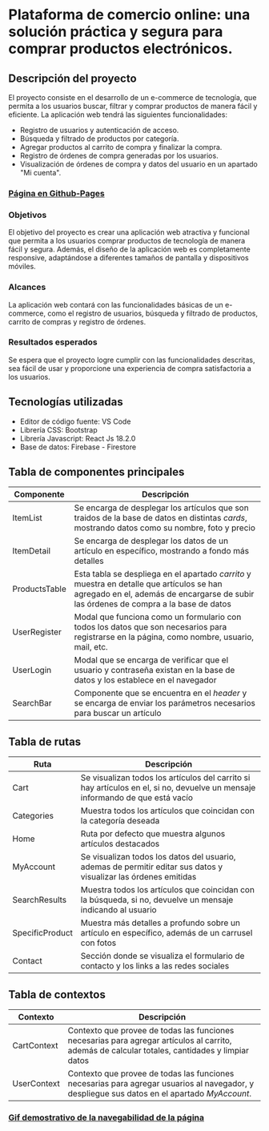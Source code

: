 # Plataforma de comercio online: una solución práctica y segura para comprar productos electrónicos.

## Descripción del proyecto
El proyecto consiste en el desarrollo de un e-commerce de tecnología, que permita a los usuarios buscar, filtrar y comprar productos de manera fácil y eficiente. La aplicación web tendrá las siguientes funcionalidades:

- Registro de usuarios y autenticación de acceso.
- Búsqueda y filtrado de productos por categoría.
- Agregar productos al carrito de compra y finalizar la compra.
- Registro de órdenes de compra generadas por los usuarios.
- Visualización de órdenes de compra y datos del usuario en un apartado "Mi cuenta".

### [Página en Github-Pages](https://patricio97m.github.io/E-commerce-React/)

### Objetivos
El objetivo del proyecto es crear una aplicación web atractiva y funcional que permita a los usuarios comprar productos de tecnología de manera fácil y segura. Además, el diseño de la aplicación web es completamente responsive, adaptándose a diferentes tamaños de pantalla y dispositivos móviles.

### Alcances
La aplicación web contará con las funcionalidades básicas de un e-commerce, como el registro de usuarios, búsqueda y filtrado de productos, carrito de compras y registro de órdenes.

### Resultados esperados
Se espera que el proyecto logre cumplir con las funcionalidades descritas, sea fácil de usar y proporcione una experiencia de compra satisfactoria a los usuarios.

## Tecnologías utilizadas
- Editor de código fuente: VS Code
- Librería CSS: Bootstrap
- Librería Javascript: React Js 18.2.0
- Base de datos: Firebase - Firestore

## Tabla de componentes principales

| Componente    | Descripción                                                                                                                                   |
| ------------- | --------------------------------------------------------------------------------------------------------------------------------------------- |
| ItemList      | Se encarga de desplegar los artículos que son traidos de la base de datos en distintas *cards*, mostrando datos como su nombre, foto y precio |
| ItemDetail    | Se encarga de desplegar los datos de un artículo en específico, mostrando a fondo más detalles                                                |
| ProductsTable | Esta tabla se despliega en el apartado *carrito* y muestra en detalle que artículos se han agregado en el, además de encargarse de subir las órdenes de compra a la base de datos |
| UserRegister  | Modal que funciona como un formulario con todos los datos que son necesarios para registrarse en la página, como nombre, usuario, mail, etc.  |
| UserLogin     | Modal que se encarga de verificar que el usuario y contraseña existan en la base de datos y los establece en el navegador                     |
| SearchBar     | Componente que se encuentra en el *header* y se encarga de enviar los parámetros necesarios para buscar un artículo                           |

## Tabla de rutas

| Ruta              | Descripción                                                                                                                                   |
| ----------------- | --------------------------------------------------------------------------------------------------------------------------------------------- |
| Cart              | Se visualizan todos los artículos del carrito si hay artículos en el, si no, devuelve un mensaje informando de que está vacío                 |
| Categories        | Muestra todos los artículos que coincidan con la categoría deseada                                                                            |
| Home              | Ruta por defecto que muestra algunos artículos destacados                                                                                     |
| MyAccount         | Se visualizan todos los datos del usuario, ademas de permitir editar sus datos y visualizar las órdenes emitidas                              |
| SearchResults     | Muestra todos los artículos que coincidan con la búsqueda, si no, devuelve un mensaje indicando al usuario                                    |
| SpecificProduct   | Muestra más detalles a profundo sobre un artículo en específico, además de un carrusel con fotos                                              |
| Contact           | Sección donde se visualiza el formulario de contacto y los links a las redes sociales                                                         |

## Tabla de contextos

| Contexto          | Descripción                                                                                                                                       |
| -------------     | ------------------------------------------------------------------------------------------------------------------------------------------------  |
| CartContext       | Contexto que provee de todas las funciones necesarias para agregar artículos al carrito, además de calcular totales, cantidades y limpiar datos |
| UserContext       | Contexto que provee de todas las funciones necesarias para agregar usuarios al navegador, y despliegue sus datos en el apartado *MyAccount*.    |

### [Gif demostrativo de la navegabilidad de la página](https://drive.google.com/file/d/12iPbv-NLi-uBkyDnT8j34VLi3PcR4x8D/view?usp=share_link ) 
